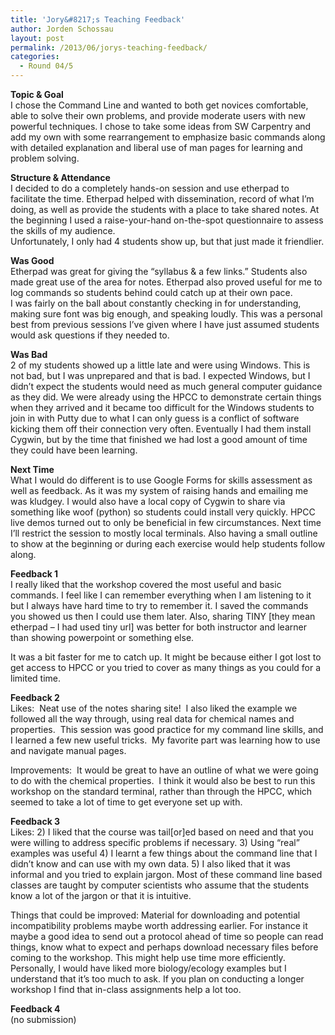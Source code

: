 ```yaml
---
title: 'Jory&#8217;s Teaching Feedback'
author: Jorden Schossau
layout: post
permalink: /2013/06/jorys-teaching-feedback/
categories:
  - Round 04/5
---
```

**Topic & Goal**  
I chose the Command Line and wanted to both get novices comfortable, able to solve their own problems, and provide moderate users with new powerful techniques. I chose to take some ideas from SW Carpentry and add my own with some rearrangement to emphasize basic commands along with detailed explanation and liberal use of man pages for learning and problem solving.

**Structure & Attendance**  
I decided to do a completely hands-on session and use etherpad to facilitate the time. Etherpad helped with dissemination, record of what I&#8217;m doing, as well as provide the students with a place to take shared notes. At the beginning I used a raise-your-hand on-the-spot questionnaire to assess the skills of my audience.  
Unfortunately, I only had 4 students show up, but that just made it friendlier.

**Was Good**  
Etherpad was great for giving the &#8220;syllabus & a few links.&#8221; Students also made great use of the area for notes. Etherpad also proved useful for me to log commands so students behind could catch up at their own pace.  
I was fairly on the ball about constantly checking in for understanding, making sure font was big enough, and speaking loudly. This was a personal best from previous sessions I&#8217;ve given where I have just assumed students would ask questions if they needed to.

**Was Bad**  
2 of my students showed up a little late and were using Windows. This is not bad, but I was unprepared and that is bad. I expected Windows, but I didn&#8217;t expect the students would need as much general computer guidance as they did. We were already using the HPCC to demonstrate certain things when they arrived and it became too difficult for the Windows students to join in with Putty due to what I can only guess is a conflict of software kicking them off their connection very often. Eventually I had them install Cygwin, but by the time that finished we had lost a good amount of time they could have been learning.

**Next Time**  
What I would do different is to use Google Forms for skills assessment as well as feedback. As it was my system of raising hands and emailing me was kludgey. I would also have a local copy of Cygwin to share via something like woof (python) so students could install very quickly. HPCC live demos turned out to only be beneficial in few circumstances. Next time I&#8217;ll restrict the session to mostly local terminals. Also having a small outline to show at the beginning or during each exercise would help students follow along.

**Feedback 1**  
I really liked that the workshop covered the most useful and basic commands. I feel like I can remember everything when I am listening to it but I always have hard time to try to remember it. I saved the commands you showed us then I could use them later. Also, sharing TINY [they mean etherpad &#8211; I had used tiny url] was better for both instructor and learner than showing powerpoint or something else.

It was a bit faster for me to catch up. It might be because either I got lost to get access to HPCC or you tried to cover as many things as you could for a limited time.

**Feedback 2**  
Likes:  Neat use of the notes sharing site!  I also liked the example we followed all the way through, using real data for chemical names and properties.  This session was good practice for my command line skills, and I learned a few new useful tricks.  My favorite part was learning how to use and navigate manual pages.

Improvements:  It would be great to have an outline of what we were going to do with the chemical properties.  I think it would also be best to run this workshop on the standard terminal, rather than through the HPCC, which seemed to take a lot of time to get everyone set up with.

**Feedback 3**  
Likes: 2) I liked that the course was tail[or]ed based on need and that you were willing to address specific problems if necessary. 3) Using &#8220;real&#8221; examples was useful 4) I learnt a few things about the command line that I didn&#8217;t know and can use with my own data. 5) I also liked that it was informal and you tried to explain jargon. Most of these command line based classes are taught by computer scientists who assume that the students know a lot of the jargon or that it is intuitive.

Things that could be improved: Material for downloading and potential incompatibility problems maybe worth addressing earlier. For instance it maybe a good idea to send out a protocol ahead of time so people can read things, know what to expect and perhaps download necessary files before coming to the workshop. This might help use time more efficiently.  
Personally, I would have liked more biology/ecology examples but I understand that it&#8217;s too much to ask. If you plan on conducting a longer workshop I find that in-class assignments help a lot too.

**Feedback 4**  
(no submission)